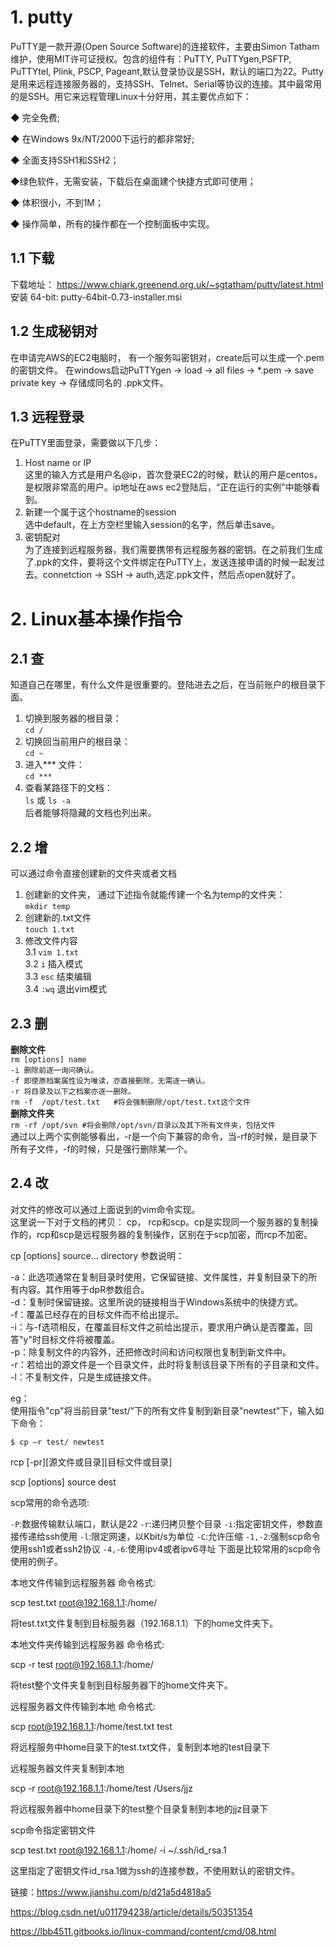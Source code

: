 # 1. putty
PuTTY是一款开源(Open Source Software)的连接软件，主要由Simon Tatham维护，使用MIT许可证授权。包含的组件有：PuTTY, PuTTYgen,PSFTP, PuTTYtel, Plink, PSCP, Pageant,默认登录协议是SSH，默认的端口为22。Putty是用来远程连接服务器的，支持SSH、Telnet、Serial等协议的连接。其中最常用的是SSH。用它来远程管理Linux十分好用，其主要优点如下：

◆ 完全免费;

◆ 在Windows 9x/NT/2000下运行的都非常好;

◆ 全面支持SSH1和SSH2；

◆绿色软件，无需安装，下载后在桌面建个快捷方式即可使用；

◆ 体积很小，不到1M；

◆ 操作简单，所有的操作都在一个控制面板中实现。

## 1.1 下载
下载地址： https://www.chiark.greenend.org.uk/~sgtatham/putty/latest.html  
安装 64-bit: putty-64bit-0.73-installer.msi

## 1.2 生成秘钥对
在申请完AWS的EC2电脑时， 有一个服务叫密钥对，create后可以生成一个.pem的密钥文件。
在windows启动PuTTYgen -> load -> all files -> *.pem -> save private key -> 存储成同名的 .ppk文件。

## 1.3 远程登录
在PuTTY里面登录，需要做以下几步：  
1. Host name or IP  
   这里的输入方式是用户名@ip，首次登录EC2的时候，默认的用户是centos，是权限非常高的用户。ip地址在aws ec2登陆后，“正在运行的实例”中能够看到。  
2. 新建一个属于这个hostname的session  
   选中default，在上方空栏里输入session的名字，然后单击save。  
3. 密钥配对  
   为了连接到远程服务器，我们需要携带有远程服务器的密钥。在之前我们生成了.ppk的文件，要将这个文件绑定在PuTTY上，发送连接申请的时候一起发过去。connetction -> SSH -> auth,选定.ppk文件，然后点open就好了。

# 2. Linux基本操作指令

## 2.1 查
知道自己在哪里，有什么文件是很重要的。登陆进去之后，在当前账户的根目录下面。  
1. 切换到服务器的根目录：   
	`cd /`  
2. 切换回当前用户的根目录：  
	`cd ~`  
3. 进入*** 文件：  
	`cd ***`  
4. 查看某路径下的文档：  
	`ls` 或 `ls -a`  
后者能够将隐藏的文档也列出来。

## 2.2 增
可以通过命令直接创建新的文件夹或者文档
1. 创建新的文件夹， 通过下述指令就能传建一个名为temp的文件夹：   
	`mkdir temp`  
2. 创建新的.txt文件  
	`touch 1.txt`  
3. 修改文件内容  
	3.1 `vim 1.txt`  
	3.2 `i`  插入模式  
    3.3 `esc` 结束编辑  
	3.4 `:wq` 退出vim模式  
## 2.3 删
**删除文件**  
	`rm [options] name `  
	`-i 删除前逐一询问确认。   `   
	`-f 即使原档案属性设为唯读，亦直接删除，无需逐一确认。`    
	`-r 将目录及以下之档案亦逐一删除。`  
	`rm -f  /opt/test.txt   #将会强制删除/opt/test.txt这个文件`  
**删除文件夹**  
	`rm -rf /opt/svn #将会删除/opt/svn/目录以及其下所有文件夹，包括文件`  
通过以上两个实例能够看出，-r是一个向下兼容的命令，当-rf的时候，是目录下所有子文件，-f的时候，只是强行删除某一个。  

## 2.4 改
对文件的修改可以通过上面说到的vim命令实现。  
这里说一下对于文档的拷贝： cp， rcp和scp。cp是实现同一个服务器的复制操作的，rcp和scp是远程服务器的复制操作，区别在于scp加密，而rcp不加密。

cp [options] source... directory
参数说明：

-a：此选项通常在复制目录时使用，它保留链接、文件属性，并复制目录下的所有内容。其作用等于dpR参数组合。  
-d：复制时保留链接。这里所说的链接相当于Windows系统中的快捷方式。  
-f：覆盖已经存在的目标文件而不给出提示。  
-i：与-f选项相反，在覆盖目标文件之前给出提示，要求用户确认是否覆盖，回答"y"时目标文件将被覆盖。  
-p：除复制文件的内容外，还把修改时间和访问权限也复制到新文件中。   
-r：若给出的源文件是一个目录文件，此时将复制该目录下所有的子目录和文件。  
-l：不复制文件，只是生成链接文件。 

eg：  
使用指令"cp"将当前目录"test/"下的所有文件复制到新目录"newtest"下，输入如下命令：   

`$ cp –r test/ newtest   `

rcp [-pr][源文件或目录][目标文件或目录]

scp [options] source dest

scp常用的命令选项:

`-P`:数据传输默认端口，默认是22
`-r`:递归拷贝整个目录
`-i`:指定密钥文件，参数直接传递给ssh使用
`-l`:限定网速，以Kbit/s为单位
`-C`:允许压缩
`-1,-2`:强制scp命令使用ssh1或者ssh2协议
`-4,-6`:使用ipv4或者ipv6寻址
下面是比较常用的scp命令使用的例子。

本地文件传输到远程服务器
命令格式:

scp test.txt root@192.168.1.1:/home/

将test.txt文件复制到目标服务器（192.168.1.1）下的home文件夹下。

本地文件夹传输到远程服务器
命令格式:

scp -r test root@192.168.1.1:/home/

将test整个文件夹复制到目标服务器下的home文件夹下。

远程服务器文件传输到本地
命令格式:

scp root@192.168.1.1:/home/test.txt test

将远程服务中home目录下的test.txt文件，复制到本地的test目录下

远程服务器文件夹复制到本地

scp -r root@192.168.1.1:/home/test /Users/jjz

将远程服务器中home目录下的test整个目录复制到本地的jjz目录下

scp命令指定密钥文件

scp test.txt root@192.168.1.1:/home/ -i ~/.ssh/id_rsa.1

这里指定了密钥文件id_rsa.1做为ssh的连接参数，不使用默认的密钥文件。


链接：https://www.jianshu.com/p/d21a5d4818a5

https://blog.csdn.net/u011794238/article/details/50351354

https://lbb4511.gitbooks.io/linux-command/content/cmd/08.html